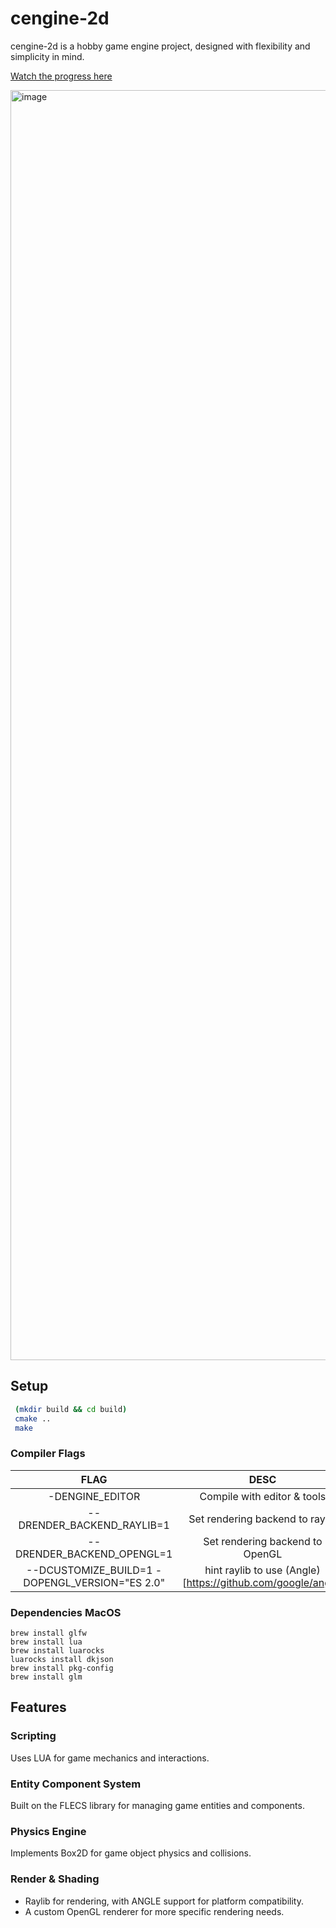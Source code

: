 # cengine-2d

cengine-2d is a hobby game engine project, designed with flexibility and simplicity in mind.

[Watch the progress here](https://www.youtube.com/playlist?list=PL2dQtIx06FzXMnB5aWsK_OJ6UocCFF-Ga)

<img width="2032" alt="image" src="https://github.com/PhantomCloak/cengine-2d/assets/34552014/7ce5bb54-6be5-4feb-a6ff-450fdc77aaa0">

## Setup

```sh
 (mkdir build && cd build)
 cmake ..
 make
```

### Compiler Flags

| FLAG | DESC  
| :---:   | :---: |
| -DENGINE_EDITOR | Compile with editor & tools   | 
| --DRENDER_BACKEND_RAYLIB=1 | Set rendering backend to raylib  | 
| --DRENDER_BACKEND_OPENGL=1 | Set rendering backend to OpenGL  |
| --DCUSTOMIZE_BUILD=1 -DOPENGL_VERSION="ES 2.0" | hint raylib to use (Angle)[https://github.com/google/angle] |

### Dependencies MacOS

```
brew install glfw
brew install lua
brew install luarocks
luarocks install dkjson
brew install pkg-config
brew install glm
```
## Features

### Scripting
Uses LUA for game mechanics and interactions.

### Entity Component System
Built on the FLECS library for managing game entities and components.

### Physics Engine
Implements Box2D for game object physics and collisions.

### Render & Shading
- Raylib for rendering, with ANGLE support for platform compatibility.
- A custom OpenGL renderer for more specific rendering needs.
